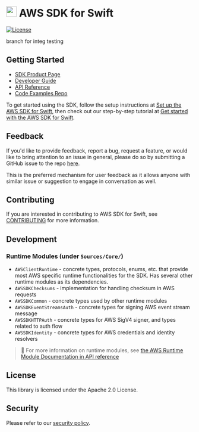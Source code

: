 # <img alt="aws_logo.png" src="https://avatars.githubusercontent.com/u/3299148?s=200&v=4" width="28"> AWS SDK for Swift

[![License][apache-badge]][apache-url]

[apache-badge]: https://img.shields.io/badge/License-Apache%202.0-blue.svg
[apache-url]: LICENSE

branch for integ testing

## Getting Started

- [SDK Product Page](https://aws.amazon.com/sdk-for-swift/)
- [Developer Guide](https://docs.aws.amazon.com/sdk-for-swift/latest/developer-guide/home.html)
- [API Reference](https://sdk.amazonaws.com/swift/api/awssdkforswift/latest/documentation/awssdkforswift)
- [Code Examples Repo](https://github.com/awsdocs/aws-doc-sdk-examples/tree/main/swift)

To get started using the SDK, follow the setup instructions at [Set up the AWS SDK for Swift](https://docs.aws.amazon.com/sdk-for-swift/latest/developer-guide/setting-up.html), then check out our step-by-step tutorial at [Get started with the AWS SDK for Swift](https://docs.aws.amazon.com/sdk-for-swift/latest/developer-guide/getting-started.html).

## Feedback

If you'd like to provide feedback, report a bug, request a feature, or would like to bring
attention to an issue in general, please do so by submitting a GitHub issue to the repo [here](https://github.com/awslabs/aws-sdk-swift/issues/new/choose).

This is the preferred mechanism for user feedback as it allows anyone with similar issue or suggestion to engage in conversation as well.

## Contributing

If you are interested in contributing to AWS SDK for Swift, see [CONTRIBUTING](CONTRIBUTING.md) for more information.

## Development

### Runtime Modules (under `Sources/Core/`)

* `AWSClientRuntime` - concrete types, protocols, enums, etc. that provide most AWS specific runtime functionalities for the SDK. 
                       Has several other runtime modules as its dependencies.
* `AWSSDKChecksums` - implementation for handling checksum in AWS requests
* `AWSSDKCommon` - concrete types used by other runtime modules
* `AWSSDKEventStreamsAuth` - concrete types for signing AWS event stream message
* `AWSSDKHTTPAuth` - concrete types for AWS SigV4 signer, and types related to auth flow
* `AWSSDKIdentity` - concrete types for AWS credentials and identity resolvers

> 📖 For more information on runtime modules, see [the AWS Runtime Module Documentation in API reference](https://sdk.amazonaws.com/swift/api/awssdkforswift/latest/documentation/awssdkforswift#AWS-Runtime-Module-Documentation)

## License

This library is licensed under the Apache 2.0 License.

## Security

Please refer to our [security policy](https://github.com/awslabs/aws-sdk-swift/security/policy).